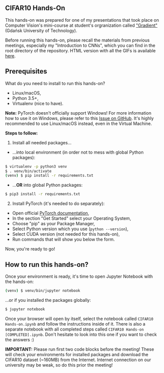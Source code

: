 CIFAR10 Hands-On
----------------

This hands-on was prepared for one of my presentations that took place on Computer
 Vision's mini-course at student's orgranization called ["Gradient"](http://gradient.eti.pg.gda.pl/)
 (Gdańsk University of Technology).

Before running this hands-on, please recall the materials from previous meetings,
 especially my "Introduction to CNNs", which you can find in the root directory
 of the repository. HTML version with all the GIFs is available
 [here](https://mega.nz/#%21H4IEnZKJ%21so0Czkp8lcLWCt0o3O912WnKZBFjkvZFeJG23kITpig).

## Prerequisites

What do you need to install to run this hands-on?

 - Linux/macOS,
 - Python 3.5+,
 - Virtualenv (nice to have).

**Note:** PyTorch doesn't officially support Windows! For more information how to
 use it on Windows, please refer to this [Issue on GitHub](https://github.com/pytorch/pytorch/issues/494).
 It's highly recommended to use Linux/macOS instead, even in the Virtual Machine.

**Steps to follow:**

1. Install all needed packages...

 - ...into local environment (in order not to mess with global Python packages):

```bash
$ virtualenv -p python3 venv
$ . venv/bin/activate
(venv) $ pip install -r requirements.txt
```

 - ...**OR** into global Python packages:

```bash
$ pip3 install -r requirements.txt
```

2. Install PyTorch (it's needed to do separately):

 - Open official [PyTorch documentation](http://pytorch.org/#pip-install-pytorch),
 - In the section "Get Started" select your Operating System,
 - Choose "pip" as your Package Manager,
 - Select Python version which you use (`python --version`),
 - Select CUDA version (not needed for this hands-on),
 - Run commands that will show you below the form.

Now, you're ready to go!

## How to run this hands-on?

Once your environment is ready, it's time to open Jupyter Notebook
 with the hands-on:

```bash
(venv) $ venv/bin/jupyter notebook
```

...or if you installed the packages globally:

```bash
$ jupyter notebook
```

Once your browser will open by itself, select the notebook called `CIFAR10 Hands-on.ipynb`
 and follow the instructions inside of it. There is also a separate notebook with all
 completed steps called `CIFAR10 Hands-on [COMPLETED].ipynb`. Don't hesitate to look into
 this one if you want to check the answers :)

**IMPORTANT:** Please run first two code blocks before the meeting! These will check your
 environments for installed packages and download the CIFAR10 dataset (~160MB) from
 the Internet. Internet connection on our university may be weak, so do this prior the
 meeting!

